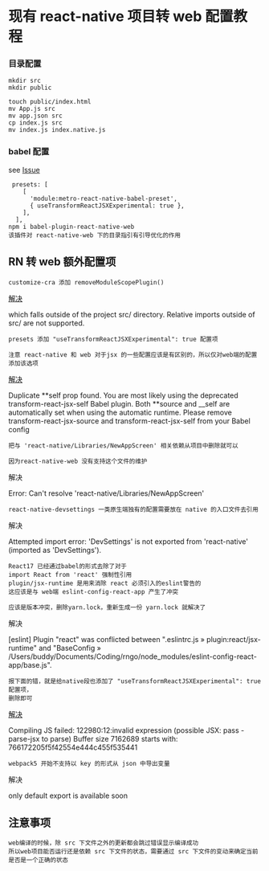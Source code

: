 # 现有 react-native 项目转 web 配置教程

### 目录配置

```
mkdir src
mkdir public

touch public/index.html
mv App.js src
mv app.json src
cp index.js src
mv index.js index.native.js
```

### babel 配置

see [Issue](https://github.com/nrwl/nx/issues/14407#issuecomment-1439327945)

```
 presets: [
    [
      'module:metro-react-native-babel-preset',
      { useTransformReactJSXExperimental: true },
    ],
  ],
npm i babel-plugin-react-native-web
该插件对 react-native-web 下的目录指引有引导优化的作用
```

## RN 转 web 额外配置项

```
customize-cra 添加 removeModuleScopePlugin()
```

[解决](https://stackoverflow.com/questions/44114436/the-create-react-app-imports-restriction-outside-of-src-directory)

which falls outside of the project src/ directory.
Relative imports outside of src/ are not supported.

```
presets 添加 "useTransformReactJSXExperimental": true 配置项

注意 react-native 和 web 对于jsx 的一些配置应该是有区别的，所以仅对web端的配置添加该选项
```

[解决](https://github.com/nrwl/nx/issues/14407#issuecomment-1439327945)

Duplicate **self prop found. You are most likely using the deprecated transform-react-jsx-self Babel plugin. Both **source and \_\_self are automatically set when using the automatic runtime. Please remove transform-react-jsx-source and transform-react-jsx-self from your Babel config

```
把与 'react-native/Libraries/NewAppScreen' 相关依赖从项目中删除就可以

因为react-native-web 没有支持这个文件的维护
```

解决

Error: Can't resolve 'react-native/Libraries/NewAppScreen'

```
react-native-devsettings 一类原生端独有的配置需要放在 native 的入口文件去引用
```

解决

Attempted import error: 'DevSettings' is not exported from 'react-native' (imported as 'DevSettings').

```
React17 已经通过babel的形式去除了对于
import React from 'react' 强制性引用
plugin/jsx-runtime 是用来消除 react 必须引入的eslint警告的
这应该是与 web端 eslint-config-react-app 产生了冲突

应该是版本冲突，删除yarn.lock，重新生成一份 yarn.lock 就解决了

```

解决

[eslint] Plugin "react" was conflicted between ".eslintrc.js » plugin:react/jsx-runtime" and "BaseConfig » /Users/buddy/Documents/Coding/rngo/node_modules/eslint-config-react-app/base.js".

```
报下面的错，就是给native段也添加了 "useTransformReactJSXExperimental": true 配置项，
删除即可
```

[解决](https://github.com/facebook/create-react-app/issues/11825#issuecomment-1000454644)

Compiling JS failed: 122980:12:invalid expression (possible JSX: pass -parse-jsx to parse) Buffer size 7162689 starts with: 766172205f5f42554e444c455f535441

```
webpack5 开始不支持以 key 的形式从 json 中导出变量
```

解决

only default export is available soon

## 注意事项

```
web编译的时候，除 src 下文件之外的更新都会跳过错误显示编译成功
所以web项目能否运行还是依赖 src 下文件的状态，需要通过 src 下文件的变动来确定当前是否是一个正确的状态
```
